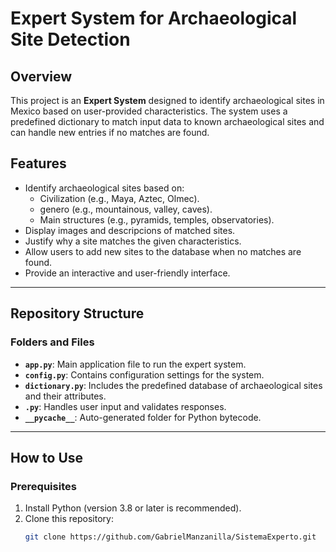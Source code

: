 # Expert System for Archaeological Site Detection

## Overview
This project is an **Expert System** designed to identify archaeological sites in Mexico based on user-provided characteristics. The system uses a predefined dictionary to match input data to known archaeological sites and can handle new entries if no matches are found. 

## Features
- Identify archaeological sites based on:
  - Civilization (e.g., Maya, Aztec, Olmec).
  - genero (e.g., mountainous, valley, caves).
  - Main structures (e.g., pyramids, temples, observatories).
- Display images and descripcions of matched sites.
- Justify why a site matches the given characteristics.
- Allow users to add new sites to the database when no matches are found.
- Provide an interactive and user-friendly interface.

---

## Repository Structure

### Folders and Files
- **`app.py`**: Main application file to run the expert system.
- **`config.py`**: Contains configuration settings for the system.
- **`dictionary.py`**: Includes the predefined database of archaeological sites and their attributes.
- **`.py`**: Handles user input and validates responses.
- **`__pycache__`**: Auto-generated folder for Python bytecode.

---

## How to Use

### Prerequisites
1. Install Python (version 3.8 or later is recommended).
2. Clone this repository:
   ```bash
   git clone https://github.com/GabrielManzanilla/SistemaExperto.git
